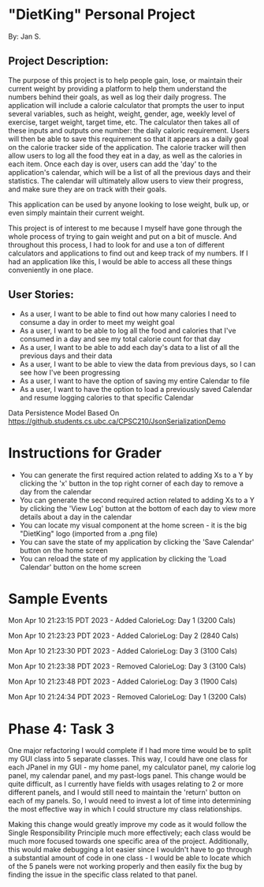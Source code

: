 # "DietKing" Personal Project

By: Jan S.

## Project Description:

The purpose of this project is to help people gain, lose, or
maintain their current weight by providing a platform to help
them understand the numbers behind their goals, as well as log
their daily progress. The application will include a calorie 
calculator that prompts the user to input several variables, 
such as height, weight, gender, age, weekly level of exercise,
target weight, target time, etc. The calculator then takes all
of these inputs and outputs one number: the daily caloric 
requirement. Users will then be able to save this requirement
so that it appears as a daily goal on the calorie tracker side
of the application. The calorie tracker will then allow users 
to log all the food they eat in a day, as well as the calories
in each item. Once each day is over, users can add the 'day' 
to the application's calendar, which will be a list of all 
the previous days and their statistics. The calendar will 
ultimately allow users to view their progress, and make sure 
they are on track with their goals.

This application can be used by anyone looking to lose weight,
bulk up, or even simply maintain their current weight.

This project is of interest to me because I myself have gone
through the whole process of trying to gain weight and put 
on a bit of muscle. And throughout this process, I had to 
look for and use a ton of different calculators and 
applications to find out and keep track of my numbers. 
If I had an application like this, I would be able to 
access all these things conveniently in one place.

## User Stories:
- As a user, I want to be able to find out how many calories I need to consume a day in order to meet my weight goal
- As a user, I want to be able to log all the food and calories that I've consumed in a day and see my total calorie count for that day
- As a user, I want to be able to add each day's data to a list of all the previous days and their data
- As a user, I want to be able to view the data from previous days, so I can see how I've been progressing  
- As a user, I want to have the option of saving my entire Calendar to file
- As a user, I want to have the option to load a previously saved Calendar and resume logging calories to that specific Calendar 


Data Persistence Model Based On
https://github.students.cs.ubc.ca/CPSC210/JsonSerializationDemo


# Instructions for Grader

- You can generate the first required action related to adding Xs to a Y by clicking the 'x' button in the top right corner of each day to remove a day from the calendar
- You can generate the second required action related to adding Xs to a Y by clicking the 'View Log' button at the bottom of each day to view more details about a day in the calendar
- You can locate my visual component at the home screen - it is the big "DietKing" logo (imported from a .png file)
- You can save the state of my application by clicking the 'Save Calendar' button on the home screen
- You can reload the state of my application by clicking the 'Load Calendar' button on the home screen



# Sample Events

Mon Apr 10 21:23:15 PDT 2023 - 
Added CalorieLog: Day 1 (3200 Cals)

Mon Apr 10 21:23:23 PDT 2023 -
Added CalorieLog: Day 2 (2840 Cals)

Mon Apr 10 21:23:30 PDT 2023 - 
Added CalorieLog: Day 3 (3100 Cals)

Mon Apr 10 21:23:38 PDT 2023 - 
Removed CalorieLog: Day 3 (3100 Cals)

Mon Apr 10 21:23:48 PDT 2023 - 
Added CalorieLog: Day 3 (1900 Cals)

Mon Apr 10 21:24:34 PDT 2023 -
Removed CalorieLog: Day 1 (3200 Cals)


# Phase 4: Task 3

One major refactoring I would complete if I had more 
time would be to split my GUI class into 5 separate
classes. This way, I could have one class for each JPanel
in my GUI - my home panel, my calculator panel, my calorie
log panel, my calendar panel, and my past-logs panel. 
This change would be quite difficult, as I currently have fields
with usages relating to 2 or more different panels, and
I would still need to maintain the 'return' button on each
of my panels. So, I would need to invest a lot of time 
into determining the most effective way in which I 
could structure my class relationships. 

Making this change would greatly improve my code as it would follow the 
Single Responsibility Principle much more effectively; each 
class would be much more focused towards one specific area
of the project. Additionally, this would make debugging a 
lot easier since I wouldn't have to go through a substantial 
amount of code in one class - I would be able to locate 
which of the 5 panels were not working properly and then
easily fix the bug by finding the issue in the specific class related to that panel.

